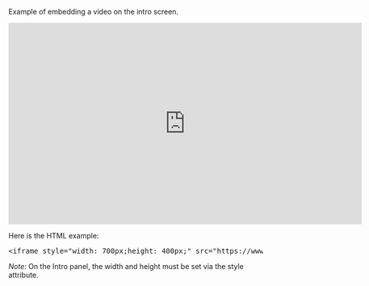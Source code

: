 Example of embedding a video on the intro screen.

<iframe style="width: 700px;height: 400px;" src="https://www.youtube-nocookie.com/embed/KeJJ34BvA7Q" frameborder="0" allow="accelerometer; autoplay; encrypted-media; gyroscope; picture-in-picture" allowfullscreen></iframe>

Here is the HTML example:

<pre>
&lt;iframe style=&quot;width: 700px;height: 400px;&quot; src=&quot;https://www.youtube-nocookie.com/embed/KeJJ34BvA7Q&quot; frameborder=&quot;0&quot; allow=&quot;accelerometer; autoplay; encrypted-media; gyroscope; picture-in-picture&quot; allowfullscreen&gt;&lt;/iframe&gt;
</pre>

*Note:* On the Intro panel, the width and height must be set via the style attribute.
